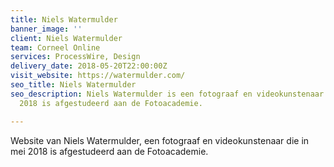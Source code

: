 ```yaml
---
title: Niels Watermulder
banner_image: ''
client: Niels Watermulder
team: Corneel Online
services: ProcessWire, Design
delivery_date: 2018-05-20T22:00:00Z
visit_website: https://watermulder.com/
seo_title: Niels Watermulder
seo_description: Niels Watermulder is een fotograaf en videokunstenaar die in mei
  2018 is afgestudeerd aan de Fotoacademie.

---
```

Website van Niels Watermulder, een fotograaf en videokunstenaar die in mei 2018 is afgestudeerd aan de Fotoacademie.
